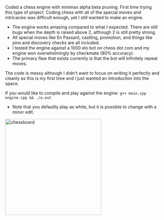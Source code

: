 
Coded a chess engine with minimax alpha beta pruning. First time trying this type of project. Coding chess with all of the special moves and intricacies was difficult enough, yet I still wanted to make an engine.
- The engine works amazing compared to what I expected. There are still bugs when the depth is raised above 2, although 2 is still pretty strong.
- All special moves like En Passant, castling, promotion, and things like pins and discovery checks are all included.
- I tested the engine against a 1000 elo bot on chess dot com and my engine won overwhelmingly by checkmate (80% accuracy).
- The primary flaw that exists currently is that the bot will infinitely repeat moves.

The code is messy although I didn't want to focus on writing it perfectly and cleanly as this is my first time and I just wanted an introduction into the space.

If you would like to compile and play against the engine: `g++ main.cpp engine.cpp && ./a.out`
- Note that you defaultly play as white, but it is possible to change with a minor edit.
<img width="313" alt="chessboard" src="https://github.com/user-attachments/assets/1276097a-294d-4b2e-b1fa-a4fd26ee5e09">
